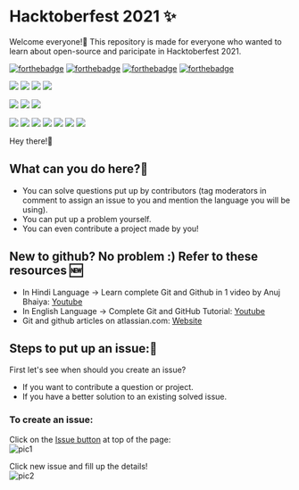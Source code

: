 # Hacktoberfest 2021 ✨
Welcome everyone!:raised_hands: This repository is made for everyone who wanted to learn about open-source and paricipate in Hacktoberfest 2021.

[![forthebadge](https://forthebadge.com/images/badges/built-by-developers.svg)](https://forthebadge.com)
[![forthebadge](https://forthebadge.com/images/badges/built-with-love.svg)](https://forthebadge.com)
[![forthebadge](https://forthebadge.com/images/badges/for-you.svg)](https://forthebadge.com)
[![forthebadge](https://forthebadge.com/images/badges/powered-by-coffee.svg)](https://forthebadge.com)

![](https://img.shields.io/maintenance/yes/2021)
![](https://img.shields.io/github/issues/ShivamYadav-Coding/hacktoberfest-2021?color=%23F74700)
![](https://img.shields.io/github/stars/ShivamYadav-Coding/hacktoberfest-2021)
![](https://img.shields.io/github/contributors/ShivamYadav-Coding/hacktoberfest-2021)

![](https://img.shields.io/github/issues-pr/ShivamYadav-Coding/hacktoberfest-2021)
![](https://img.shields.io/github/last-commit/ShivamYadav-Coding/hacktoberfest-2021)
![](https://img.shields.io/github/issues-pr/ShivamYadav-Coding/hacktoberfest-2021?color=%23e8d84a)

![](https://img.shields.io/badge/Python-green)
![](https://img.shields.io/badge/Go-cyan)
![](https://img.shields.io/badge/Java-blue)
![](https://img.shields.io/badge/C-yellowgreen)
![](https://img.shields.io/badge/C++-blueviolet)
![](https://img.shields.io/badge/Csharp-red)
![](https://img.shields.io/badge/Js-yellow)

Hey there!👋 

## What can you do here?🧐
* You can solve questions put up by contributors (tag moderators in comment to assign an issue to you and mention the language you will be using).
* You can put up a problem yourself.
* You can even contribute a project made by you!

## New to github? No problem :) Refer to these resources 🆕
* In Hindi Language -> Learn complete Git and Github in 1 video by Anuj Bhaiya: [Youtube](https://www.youtube.com/watch?v=uaeKhfhYE0U&ab_channel=AnujBhaiya)
* In English Language -> Complete Git and GitHub Tutorial: [Youtube](https://www.youtube.com/watch?v=apGV9Kg7ics&ab_channel=KunalKushwaha)
* Git and github articles on atlassian.com: [Website](https://www.atlassian.com/git/tutorials)

## Steps to put up an issue:📑

First let's see when should you create an issue?
* If you want to contribute a question or project.
* If you have a better solution to an existing solved issue.

### To create an issue:

Click on the [Issue button](https://github.com/ShivamYadav-Coding/hacktoberfest-2021/issues) at top of the page:<br>
![pic1](https://user-images.githubusercontent.com/69135897/135752015-4a227b0f-0681-4f8a-bde6-9d6a3c3723d5.png)

Click new issue and fill up the details!<br>
![pic2](https://user-images.githubusercontent.com/69135897/135752032-9d34c5b4-5539-4ea2-8ee0-bf0eb331831d.png)
